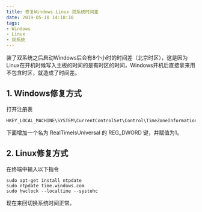 ```yaml
---
title: 修复Windows Linux 双系统时间差
date: 2019-05-10 14:18:10
tags:
- Windows
- Linux
- 双系统
---
```


装了双系统之后启动Windows后会有8个小时的时间差（北京时区），这是因为Linux在开机时候写入主板的时间的是有时区的时间，Windows开机后直接拿来用不包含时区，就造成了时间差。

<!-- more -->

## 1. Windows修复方式

打开注册表
```
HKEY_LOCAL_MACHINE\SYSTEM\CurrentControlSet\Control\TimeZoneInformation\
```
下面增加一个名为 RealTimeIsUniversal 的 REG_DWORD 键，并赋值为1。

## 2. Linux修复方式

在终端中输入以下指令
```
sudo apt-get install ntpdate
sudo ntpdate time.windows.com
sudo hwclock --localtime --systohc
```
现在来回切换系统时间正常。